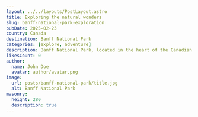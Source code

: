 ```yaml
---
layout: ../../layouts/PostLayout.astro
title: Exploring the natural wonders
slug: banff-national-park-exploration
pubDate: 2025-02-23
country: Canada
destination: Banff National Park
categories: [explore, adventure]
description: Banff National Park, located in the heart of the Canadian Rockies, is a true paradise for nature lovers. With its towering mountains, crystal-clear lakes, and diverse wildlife, Banff offers unforgettable outdoor adventures. Whether you're into hiking, skiing, or simply soaking in the breathtaking views, this national park is a must-visit destination in Canada.
likesCount: 0
author:
  name: John Doe
  avatar: author/avatar.png
image:
  url: posts/banff-national-park/title.jpg
  alt: Banff National Park
masonry:
  height: 280
  description: true
---
```

